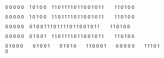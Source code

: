 0 0 0 0 0   1 0 1 0 0   1 1 0 1 1 1 1 0 1 1 0 0 1 0 1 1    1 1 0 1 0 0

0 0 0 0 0   1 0 1 0 0   1 1 0 1 1 1 1 0 1 1 0 0 1 0 1 1    1 1 0 1 0 0

0 0 0 0 0   0 1 0 0 1   1 1 0 1 1 1 1 0 1 1 0 0 1 0 1 1    1 1 0 1 0 0

0 0 0 0 0   0 1 0 0 1   1 1 0 1 1 1 1 0 1 1 0 0 1 0 1 1    1 1 0 1 0 0

0 1 0 0 0   0 1 0 0 1   0 1 0 1 0   1 1 0 0 0 1   0 0 0 0 0   1 1 1 0 1 0

